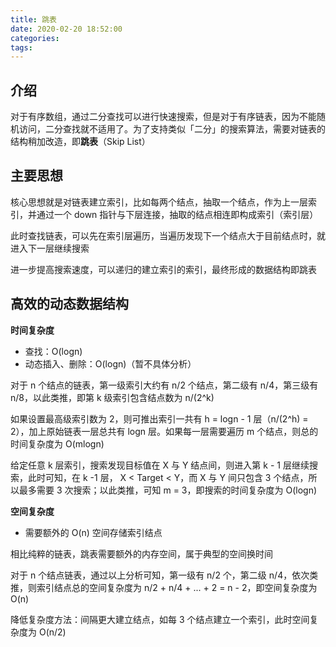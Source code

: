 ```yaml
---
title: 跳表
date: 2020-02-20 18:52:00
categories: 
tags:
---
```

## 介绍
对于有序数组，通过二分查找可以进行快速搜索，但是对于有序链表，因为不能随机访问，二分查找就不适用了。为了支持类似「二分」的搜索算法，需要对链表的结构稍加改造，即**跳表**（Skip List）

## 主要思想
核心思想就是对链表建立索引，比如每两个结点，抽取一个结点，作为上一层索引，并通过一个 down 指针与下层连接，抽取的结点相连即构成索引（索引层）

此时查找链表，可以先在索引层遍历，当遍历发现下一个结点大于目前结点时，就进入下一层继续搜索

进一步提高搜索速度，可以递归的建立索引的索引，最终形成的数据结构即跳表

## 高效的动态数据结构
**时间复杂度**
- 查找：O(logn)
- 动态插入、删除：O(logn)（暂不具体分析）

对于 n 个结点的链表，第一级索引大约有 n/2 个结点，第二级有 n/4，第三级有 n/8，以此类推，即第 k 级索引包含结点数为 n/(2^k)

如果设置最高级索引数为 2，则可推出索引一共有 h = logn - 1 层（n/(2^h) = 2），加上原始链表一层总共有 logn 层。如果每一层需要遍历 m 个结点，则总的时间复杂度为 O(mlogn)

给定任意 k 层索引，搜索发现目标值在 X 与 Y 结点间，则进入第 k - 1 层继续搜索，此时可知，在 k -1 层， X < Target < Y，而 X 与 Y 间只包含 3 个结点，所以最多需要 3 次搜索；以此类推，可知 m = 3，即搜索的时间复杂度为 O(logn)

**空间复杂度**
- 需要额外的 O(n) 空间存储索引结点

相比纯粹的链表，跳表需要额外的内存空间，属于典型的空间换时间

对于 n 个结点链表，通过以上分析可知，第一级有 n/2 个，第二级 n/4，依次类推，则索引结点总的空间复杂度为 n/2 + n/4 + ... + 2 = n - 2，即空间复杂度为 O(n)

降低复杂度方法：间隔更大建立结点，如每 3 个结点建立一个索引，此时空间复杂度为 O(n/2) 